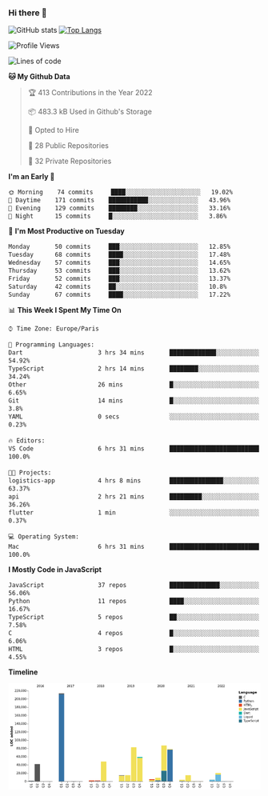 ### Hi there 👋


![GitHub stats](https://github-readme-stats.vercel.app/api?username=eastkap&theme=dark&show_icons=true&count_private=true)
[![Top Langs](https://github-readme-stats.vercel.app/api/top-langs/?username=eastkap&layout=compact)](https://github.com/anuraghazra/github-readme-stats)



<!--START_SECTION:waka-->
![Profile Views](http://img.shields.io/badge/Profile%20Views-0-blue)

![Lines of code](https://img.shields.io/badge/From%20Hello%20World%20I%27ve%20Written-705030%20lines%20of%20code-blue)

**🐱 My Github Data** 

> 🏆 413 Contributions in the Year 2022
 > 
> 📦 483.3 kB Used in Github's Storage 
 > 
> 💼 Opted to Hire
 > 
> 📜 28 Public Repositories 
 > 
> 🔑 32 Private Repositories  
 > 
**I'm an Early 🐤** 

```text
🌞 Morning    74 commits     ████░░░░░░░░░░░░░░░░░░░░░   19.02% 
🌆 Daytime    171 commits    ███████████░░░░░░░░░░░░░░   43.96% 
🌃 Evening    129 commits    ████████░░░░░░░░░░░░░░░░░   33.16% 
🌙 Night      15 commits     █░░░░░░░░░░░░░░░░░░░░░░░░   3.86%

```
📅 **I'm Most Productive on Tuesday** 

```text
Monday       50 commits     ███░░░░░░░░░░░░░░░░░░░░░░   12.85% 
Tuesday      68 commits     ████░░░░░░░░░░░░░░░░░░░░░   17.48% 
Wednesday    57 commits     ███░░░░░░░░░░░░░░░░░░░░░░   14.65% 
Thursday     53 commits     ███░░░░░░░░░░░░░░░░░░░░░░   13.62% 
Friday       52 commits     ███░░░░░░░░░░░░░░░░░░░░░░   13.37% 
Saturday     42 commits     ██░░░░░░░░░░░░░░░░░░░░░░░   10.8% 
Sunday       67 commits     ████░░░░░░░░░░░░░░░░░░░░░   17.22%

```


📊 **This Week I Spent My Time On** 

```text
⌚︎ Time Zone: Europe/Paris

💬 Programming Languages: 
Dart                     3 hrs 34 mins       █████████████░░░░░░░░░░░░   54.92% 
TypeScript               2 hrs 14 mins       ████████░░░░░░░░░░░░░░░░░   34.24% 
Other                    26 mins             █░░░░░░░░░░░░░░░░░░░░░░░░   6.65% 
Git                      14 mins             █░░░░░░░░░░░░░░░░░░░░░░░░   3.8% 
YAML                     0 secs              ░░░░░░░░░░░░░░░░░░░░░░░░░   0.23%

🔥 Editors: 
VS Code                  6 hrs 31 mins       █████████████████████████   100.0%

🐱‍💻 Projects: 
logistics-app            4 hrs 8 mins        ███████████████░░░░░░░░░░   63.37% 
api                      2 hrs 21 mins       █████████░░░░░░░░░░░░░░░░   36.26% 
flutter                  1 min               ░░░░░░░░░░░░░░░░░░░░░░░░░   0.37%

💻 Operating System: 
Mac                      6 hrs 31 mins       █████████████████████████   100.0%

```

**I Mostly Code in JavaScript** 

```text
JavaScript               37 repos            ██████████████░░░░░░░░░░░   56.06% 
Python                   11 repos            ████░░░░░░░░░░░░░░░░░░░░░   16.67% 
TypeScript               5 repos             ██░░░░░░░░░░░░░░░░░░░░░░░   7.58% 
C                        4 repos             █░░░░░░░░░░░░░░░░░░░░░░░░   6.06% 
HTML                     3 repos             █░░░░░░░░░░░░░░░░░░░░░░░░   4.55%

```


**Timeline**

![Chart not found](https://raw.githubusercontent.com/Eastkap/Eastkap/main/charts/bar_graph.png) 


<!--END_SECTION:waka-->

<!--
**Eastkap/eastkap** is a ✨ _special_ ✨ repository because its `README.md` (this file) appears on your GitHub profile.

Here are some ideas to get you started:

- 🔭 I’m currently working on ...
- 🌱 I’m currently learning ...
- 👯 I’m looking to collaborate on ...
- 🤔 I’m looking for help with ...
- 💬 Ask me about ...
- 📫 How to reach me: ...
- 😄 Pronouns: ...
- ⚡ Fun fact: ...
-->
